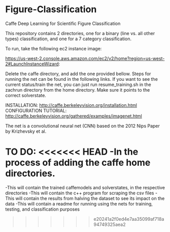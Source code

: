 # Figure-Classification
Caffe Deep Learning for Scientific Figure Classification

This repository contains 2 directories, one for a binary (line vs. all other types) classification, and one for a 7 category classification.

To run, take the following ec2 instance image:

https://us-west-2.console.aws.amazon.com/ec2/v2/home?region=us-west-2#LaunchInstanceWizard:

Delete the caffe directory, and add the one provided bellow.
Steps for running the net can be found in the following links.
If you want to see the current status/train the net, you can just run resume_training.sh in the zachrun directory from the home directory. Make sure it points to the correct solverstate.



INSTALLATION: http://caffe.berkeleyvision.org/installation.html
CONFIGURATION TUTORIAL: http://caffe.berkeleyvision.org/gathered/examples/imagenet.html

The net is a convolutional neural net (CNN) based on the 2012 Nips Paper by Krizhevsky et al. 


TO DO:
<<<<<<< HEAD
-In the process of adding the caffe home directories.
=======
-This will contain the trained caffemodels and solverstates, in the respective directories
-This will contain the c++ program for scraping the csv files
-This will contain the results from halving the dataset to see its impact on the data
-This will contain a readme for running using the nets for training, testing, and classification purposes
>>>>>>> e20241a2f0ed4e7aa35099af718a94749325aea2
